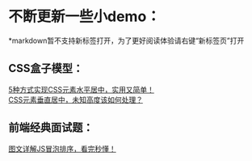 不断更新一些小demo：
======

*markdown暂不支持新标签打开，为了更好阅读体验请右键“新标签页”打开

CSS盒子模型：
------
<a href="http://blog.csdn.net/simon9124/article/details/78935788" target="_blank">5种方式实现CSS元素水平居中，实用又简单！</a><br>
<a href="http://blog.csdn.net/simon9124/article/details/78976984" target="_blank">CSS元素垂直居中，未知高度该如何处理？</a><br>

前端经典面试题：
------
<a href="http://blog.csdn.net/simon9124/article/details/79080839" target="_blank">图文详解JS冒泡排序，看完秒懂！</a><br>
